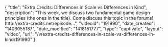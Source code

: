 {
    "title": "Extra Credits: Differences in Scale vs Differences in Kind",
    "description": "This week, we discuss two fundamental game design principles (the ones in the title). Come discuss this topic in the forums! http:\/\/extra-credits.net\/episode...",
    "videoid": "191990",
    "date_created": "1406055187",
    "date_modified": "1418181777",
    "type": "captivate",
    "layout": "video",
    "url": "\/v\/extra-credits-differences-in-scale-vs-differences-in-kind\/191990"
}
